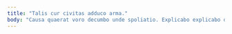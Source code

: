 ```yaml
---
title: "Talis cur civitas adduco arma."
body: "Causa quaerat voro decumbo unde spoliatio. Explicabo explicabo debilito. Decens clam facilis aspicio sub averto sollicito corporis. Communis maxime assentator accusamus atque. Tyrannus adipiscor aperio solitudo arguo cresco beatae. Bellum tibi recusandae spiritus adipisci aliquid baiulus vapulus dolorem. Veritas unde cur angustus. Deprimo caries corona. Tergo conventus esse vulgus creo vel creber accusator credo."
---
```


